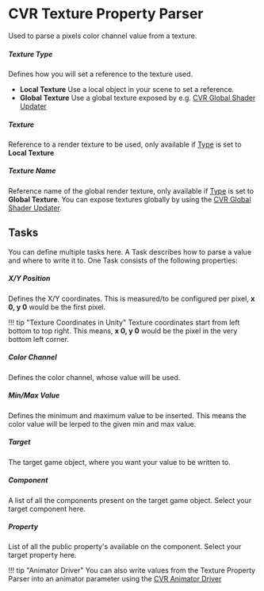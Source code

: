 # CVR Texture Property Parser <div class="whitelisted" data-list="W"></div>
Used to parse a pixels color channel value from a texture.

##### Texture Type
Defines how you will set a reference to the texture used.

+ **Local Texture** Use a local object in your scene to set a reference.
+ **Global Texture** Use a global texture exposed by e.g. [CVR Global Shader Updater](global-shader-updater.md)

##### Texture
Reference to a render texture to be used, only available if [Type](#texture-type) is set to **Local Texture**

##### Texture Name
Reference name of the global render texture, only available if [Type](#texture-type) is set to **Global Texture**.
You can expose textures globally by using the [CVR Global Shader Updater](global-shader-updater.md).

## Tasks
You can define multiple tasks here. A Task describes how to parse a value and where to write it to.
One Task consists of the following properties:

##### X/Y Position
Defines the X/Y coordinates.
This is measured/to be configured per pixel, **x 0, y 0** would be the first pixel.

!!! tip "Texture Coordinates in Unity"
    Texture coordinates start from left bottom to top right.
    This means, **x 0, y 0** would be the pixel in the very bottom left corner.
        

##### Color Channel
Defines the color channel, whose value will be used.

##### Min/Max Value
Defines the minimum and maximum value to be inserted.
This means the color value will be lerped to the given min and max value.

##### Target
The target game object, where you want your value to be written to.

##### Component
A list of all the components present on the target game object. Select your target component here.

##### Property
List of all the public property's available on the component. Select your target property here.

!!! tip "Animator Driver"
    You can also write values from the Texture Property Parser into an animator parameter using the [CVR Animator Driver](animator-driver.md)